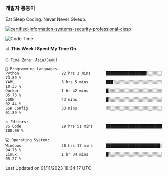 ### 개발자 통붕이
Eat Sleep Coding.
Never Never Giveup.

[![certified-information-systems-security-professional-cissp](https://user-images.githubusercontent.com/44606727/157613689-acd84ec6-5f8f-4e79-89d9-a8d51f033634.png)](https://www.credly.com/badges/f394a010-85a0-450b-9136-8043af01d71c/public_url)

<!--START_SECTION:waka-->
![Code Time](http://img.shields.io/badge/Code%20Time-2%2C000%20hrs%2041%20mins-blue)

📊 **This Week I Spent My Time On** 

```text
🕑︎ Time Zone: Asia/Seoul

💬 Programming Languages: 
Python                   22 hrs 3 mins       ██████████████████░░░░░░░   73.89 % 
YAML                     3 hrs 5 mins        ███░░░░░░░░░░░░░░░░░░░░░░   10.35 % 
Docker                   1 hr 42 mins        █░░░░░░░░░░░░░░░░░░░░░░░░   05.73 % 
JSON                     43 mins             █░░░░░░░░░░░░░░░░░░░░░░░░   02.44 % 
SSH Config               33 mins             ░░░░░░░░░░░░░░░░░░░░░░░░░   01.89 % 

🔥 Editors: 
VS Code                  29 hrs 51 mins      █████████████████████████   100.00 % 

💻 Operating System: 
Windows                  28 hrs 17 mins      ████████████████████████░   94.73 % 
Linux                    1 hr 34 mins        █░░░░░░░░░░░░░░░░░░░░░░░░   05.27 % 
```


 Last Updated on 01/11/2023 18:34:17 UTC
<!--END_SECTION:waka-->
